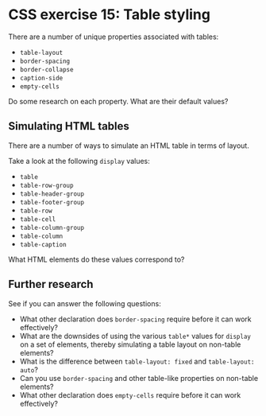 # CSS exercise 15: Table styling

There are a number of unique properties associated with tables:

- `table-layout`
- `border-spacing`
- `border-collapse`
- `caption-side`
- `empty-cells`

Do some research on each property. What are their default values?

## Simulating HTML tables

There are a number of ways to simulate an HTML table in terms of layout.

Take a look at the following `display` values:

- `table`
- `table-row-group`
- `table-header-group`
- `table-footer-group`
- `table-row`
- `table-cell`
- `table-column-group`
- `table-column`
- `table-caption`

What HTML elements do these values correspond to?

## Further research

See if you can answer the following questions:

- What other declaration does `border-spacing` require before it can work effectively?
- What are the downsides of using the various `table*` values for `display` on a set of elements, thereby simulating a table layout on non-table elements?
- What is the difference between `table-layout: fixed` and `table-layout: auto`?
- Can you use `border-spacing` and other table-like properties on non-table elements?
- What other declaration does `empty-cells` require before it can work effectively?
